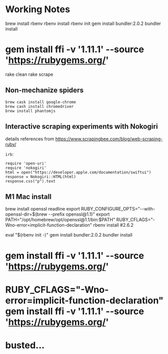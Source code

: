 # Working Notes

brew install rbenv
rbenv install
rbenv init
gem install bundler:2.0.2
bundler install
# gem install ffi -v '1.11.1' --source 'https://rubygems.org/'
rake clean
rake scrape

## Non-mechanize spiders

    brew cask install google-chrome
    brew cash install chromedriver
    brew install phantomjs

## Interactive scraping experiments with Nokogiri

details references from <https://www.scrapingbee.com/blog/web-scraping-ruby/>

`irb`:

    require 'open-uri'
    require 'nokogiri'
    html = open("https://developer.apple.com/documentation/swiftui")
    response = Nokogiri::HTML(html)
    response.css("p").text

## M1 Mac install

brew install openssl readline
export RUBY_CONFIGURE_OPTS="--with-openssl-dir=$(brew --prefix openssl@1.1)"
export PATH="/opt/homebrew/opt/openssl@1.1/bin:$PATH"
RUBY_CFLAGS="-Wno-error=implicit-function-declaration" rbenv install #2.6.2

eval "$(rbenv init -)"
gem install bundler:2.0.2
bundler install
# gem install ffi -v '1.11.1' --source 'https://rubygems.org/'
# RUBY_CFLAGS="-Wno-error=implicit-function-declaration" gem install ffi -v '1.11.1' --source 'https://rubygems.org/'
# busted...

